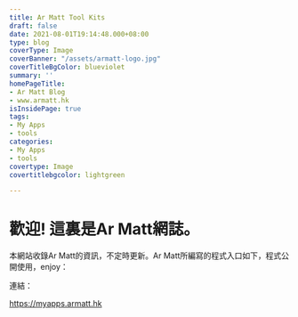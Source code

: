 ```yaml
---
title: Ar Matt Tool Kits
draft: false
date: 2021-08-01T19:14:48.000+08:00
type: blog
coverType: Image
coverBanner: "/assets/armatt-logo.jpg"
coverTitleBgColor: blueviolet
summary: ''
homePageTitle:
- Ar Matt Blog
- www.armatt.hk
isInsidePage: true
tags:
- My Apps
- tools
categories:
- My Apps
- tools
covertype: Image
covertitlebgcolor: lightgreen

---
```

# 歡迎! 這裏是Ar Matt網誌。

本網站收錄Ar Matt的資訊，不定時更新。Ar Matt所編寫的程式入口如下，程式公開使用，enjoy：

連結：

https://myapps.armatt.hk
